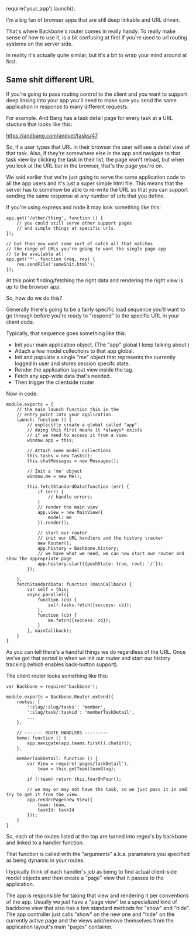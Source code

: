 require('your_app').launch();


I'm a big fan of browser apps that are still deep linkable and URL driven. 

That's where Backbone's router comes in really handy. To really make sense of how to use it, is a bit confusing at first if you're used to url routing systems on the server side.

In reality it's actually quite similar, but it's a bit to wrap your mind around at first.

## Same shit different URL
If you're going to pass routing control to the client and you want to support deep linking into your app you'll need to make sure you send the same application in response to many different requests.

For example. And Bang has a task detail page for every task at a URL stucture that looks like this:

https://andbang.com/andyet/tasks/47

So, if a user types that URL in their browser the user will see a detail view of that task. Also, if they're somewhere else in the app and navigate to that task view by clicking the task in their list, the page won't reload, but when you look at the URL bar in the browser, that's the page you're on.

We said earlier that we're just going to serve the same application code to all the app users and it's just a super simple html file. This means that the server has to somehow be able to re-write the URL so that you can support sending the same response at any number of urls that you define. 

If you're using express and node it may look something like this:

    app.get('/other/thing', function () {
        // you could still serve other support pages 
        // and simple things at specific urls.
    });

    // but then you want some sort of catch all that matches
    // the range of URLs you're going to want the single page app
    // to be available at:
    app.get('*', function (req, res) {
        res.sendFile('sameShit.html');
    });

At this point finding/fetching the right data and rendering the right view is up to the browser app.

So, how do we do this?

Generally there's going to be a fairly specific load sequence you'll want to go through before you're ready to "respond" to the specific URL in your client code. 

Typically, that sequence goes something like this:

- Init your main application object. (The "app" global I keep talking about.)
- Attach a few model collections to that app global.
- Init and populate a single "me" object that represents the currently logged in user and stores session specifc state.
- Render the application layout view inside the <body> tag.
- Fetch any app-wide data that's needed.
- Then trigger the clientside router


Now in code:

    module.exports = {
        // the main launch function this is the 
        // entry point into your application.
        launch: function () {
            // explicitly create a global called "app"
            // doing this first means it *always* exists
            // if we need to access it from a view.
            window.app = this;

            // Attach some model collections
            this.tasks = new Tasks();
            this.chatMessages = new Messages();

            // Init a 'me' object
            window.me = new Me();

            this.fetchStandardData(function (err) {
                if (err) {
                    // handle errors;
                }
                // render the main viev
                app.view = new MainView({
                    model: me
                }).render();

                // start our router
                // init our URL handlers and the history tracker
                new Router();
                app.history = Backbone.history;
                // we have what we need, we can now start our router and show the appropriate page
                app.history.start({pushState: true, root: '/'});
            });

        },
        fetchStandardData: function (mainCallback) {
            var self = this;
            async.parallel([
                function (cb) {
                    self.tasks.fetch({success: cb});
                },
                function (cb) {
                    me.fetch({success: cb});
                } 
            ], mainCallback);
        }
    }


As you can tell there's a handful things we do regardless of the URL. Once we've got that sorted is when we init our router and start our history tracking (which enables back-button support). 

The client router looks something like this:

    var Backbone = require('backbone');

    module.exports = Backbone.Router.extend({
        routes: {
            ':slug/:slug/tasks': 'member',
            ':slug/task/:taskid': 'memberTaskDetail',
            ...
        },

        // ------- ROUTE HANDLERS ---------
        home: function () {
            app.navigate(app.teams.first().chatUrl);
        },

        memberTaskDetail: function () {
            var View = require('pages/taskDetail'),
                team = this.getTeam(teamSlug);

            if (!team) return this.fourOhFour();

            // we may or may not have the task, so we just pass it in and try to get it from the view.
            app.renderPage(new View({
                team: team,
                taskId: taskId
            }));
        }
    }


So, each of the routes listed at the top are turned into regex's by backbone and linked to a handler function.

That function is called with the "arguments" a.k.a. paramaters you specified as being dynamic in your routes.

I typically think of each handler's job as being to find actual client-side model objects and then create a "page" view that it passes to the application.

The app is responsible for taking that view and rendering it per conventions of the app. Usually we just have a "page view" be a specialized kind of backbone view that also has a few standard methods for "show" and "hide". The app controller just calls "show" on the new one and "hide" on the currently active page and the views add/remove themselves from the application layout's main "pages" container.

